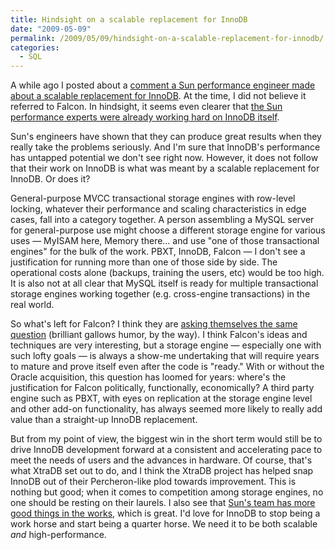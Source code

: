```yaml
---
title: Hindsight on a scalable replacement for InnoDB
date: "2009-05-09"
permalink: /2009/05/09/hindsight-on-a-scalable-replacement-for-innodb/
categories:
  - SQL
---
```

A while ago I posted about a [comment a Sun performance engineer made about a scalable replacement for InnoDB][1]. At the time, I did not believe it referred to Falcon. In hindsight, it seems even clearer that [the Sun performance experts were already working hard on InnoDB itself][2].

Sun's engineers have shown that they can produce great results when they really take the problems seriously. And I'm sure that InnoDB's performance has untapped potential we don't see right now. However, it does not follow that their work on InnoDB is what was meant by a scalable replacement for InnoDB. Or does it?

General-purpose MVCC transactional storage engines with row-level locking, whatever their performance and scaling characteristics in edge cases, fall into a category together. A person assembling a MySQL server for general-purpose use might choose a different storage engine for various uses &#8212; MyISAM here, Memory there&#8230; and use "one of those transactional engines" for the bulk of the work. PBXT, InnoDB, Falcon &#8212; I don't see a justification for running more than one of those side by side. The operational costs alone (backups, training the users, etc) would be too high. It is also not at all clear that MySQL itself is ready for multiple transactional storage engines working together (e.g. cross-engine transactions) in the real world.

So what's left for Falcon? I think they are [asking themselves the same question][3] (brilliant gallows humor, by the way). I think Falcon's ideas and techniques are very interesting, but a storage engine &#8212; especially one with such lofty goals &#8212; is always a show-me undertaking that will require years to mature and prove itself even after the code is "ready." With or without the Oracle acquisition, this question has loomed for years: where's the justification for Falcon politically, functionally, economically? A third party engine such as PBXT, with eyes on replication at the storage engine level and other add-on functionality, has always seemed more likely to really add value than a straight-up InnoDB replacement.

But from my point of view, the biggest win in the short term would still be to drive InnoDB development forward at a consistent and accelerating pace to meet the needs of users and the advances in hardware. Of course, that's what XtraDB set out to do, and I think the XtraDB project has helped snap InnoDB out of their Percheron-like plod towards improvement. This is nothing but good; when it comes to competition among storage engines, no one should be resting on their laurels. I also see that [Sun's team has more good things in the works][4], which is great. I'd love for InnoDB to stop being a work horse and start being a quarter horse. We need it to be both scalable *and* high-performance.

 [1]: http://www.xaprb.com/blog/2009/01/13/what-is-the-scalable-replacement-for-innodb/
 [2]: http://dimitrik.free.fr/db_STRESS_MySQL_540_and_others_Apr2009.html
 [3]: http://carotid.blogspot.com/2009_04_01_archive.html#8499683187188909543
 [4]: http://blogs.sun.com/dlutz/entry/concurrent_commit_revisited
